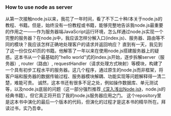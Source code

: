 ### How to use node as server
从第一次接触node.js以来，我花了一年时间，看了不下二十种/本关于node.js的教程、书籍。但是，始终没有一份教程或书籍，能够完整地告诉我node.js最重要的作用之一——作为服务器端JavaScript运行环境，怎么样通过node.js实现一个完整的服务器？在node.js中，我应该怎样分解入口(index.js)、服务器、路由等不同的模块？我应该怎样正确地处理客户的请求并返回响应？
直到有一天，我见到了这一份仅仅41页的书籍。他解答了一年以来在使用node.js搭建服务器上的疑惑。这本书从一个最基础的"hello world"式的index.js开始，逐步拆解server（服务器）, router（路由）, requestHandler（请求处理方式映射）等模块，构建了一个具有初步工程水平的服务器。这几个程序，通过原生的node.js而非框架，将客户端和服务器的数据传输过程、服务器模块解耦、功能实现等问题解释得一清二楚，难能可贵。
诚然，这本书还有很多不足之处，例如操作数据库、单元测试等，以及node.js底层的问题（这一部分强烈推荐[《深入浅出Node.js》](https://book.douban.com/subject/25768396/)，node.js的经典书籍）。但它真正将开启了我的node.js服务器应用之门。
这个repository里是这本书中演化的最后一个版本的代码，但演化的过程才是这本书的精华所在。拜读过书，实乃吾幸。
